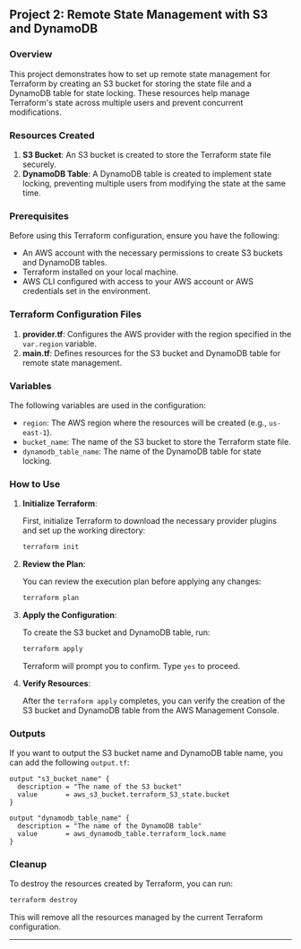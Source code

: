 ## Project 2: Remote State Management with S3 and DynamoDB

### Overview

This project demonstrates how to set up remote state management for Terraform by creating an S3 bucket for storing the state file and a DynamoDB table for state locking. These resources help manage Terraform's state across multiple users and prevent concurrent modifications.

### Resources Created

1. **S3 Bucket**: An S3 bucket is created to store the Terraform state file securely.
2. **DynamoDB Table**: A DynamoDB table is created to implement state locking, preventing multiple users from modifying the state at the same time.

### Prerequisites

Before using this Terraform configuration, ensure you have the following:

- An AWS account with the necessary permissions to create S3 buckets and DynamoDB tables.
- Terraform installed on your local machine.
- AWS CLI configured with access to your AWS account or AWS credentials set in the environment.

### Terraform Configuration Files

1. **provider.tf**: Configures the AWS provider with the region specified in the `var.region` variable.
2. **main.tf**: Defines resources for the S3 bucket and DynamoDB table for remote state management.

### Variables

The following variables are used in the configuration:

- `region`: The AWS region where the resources will be created (e.g., `us-east-1`).
- `bucket_name`: The name of the S3 bucket to store the Terraform state file.
- `dynamodb_table_name`: The name of the DynamoDB table for state locking.

### How to Use

1. **Initialize Terraform**:

   First, initialize Terraform to download the necessary provider plugins and set up the working directory:

   ```bash
   terraform init
   ```

2. **Review the Plan**:

   You can review the execution plan before applying any changes:

   ```bash
   terraform plan
   ```

3. **Apply the Configuration**:

   To create the S3 bucket and DynamoDB table, run:

   ```bash
   terraform apply
   ```

   Terraform will prompt you to confirm. Type `yes` to proceed.

4. **Verify Resources**:

   After the `terraform apply` completes, you can verify the creation of the S3 bucket and DynamoDB table from the AWS Management Console.

### Outputs

If you want to output the S3 bucket name and DynamoDB table name, you can add the following `output.tf`:

```hcl
output "s3_bucket_name" {
  description = "The name of the S3 bucket"
  value       = aws_s3_bucket.terraform_S3_state.bucket
}

output "dynamodb_table_name" {
  description = "The name of the DynamoDB table"
  value       = aws_dynamodb_table.terraform_lock.name
}
```

### Cleanup

To destroy the resources created by Terraform, you can run:

```bash
terraform destroy
```

This will remove all the resources managed by the current Terraform configuration.

---
